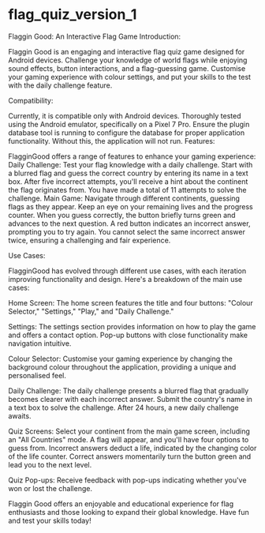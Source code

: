 # flag_quiz_version_1
Flaggin Good: An Interactive Flag Game
Introduction:

Flaggin Good is an engaging and interactive flag quiz game designed for Android devices. Challenge your knowledge of world flags while enjoying sound effects, button interactions, and a flag-guessing game. Customise your gaming experience with colour settings, and put your skills to the test with the daily challenge feature.

Compatibility:

Currently, it is compatible only with Android devices.
Thoroughly tested using the Android emulator, specifically on a Pixel 7 Pro.
Ensure the plugin database tool is running to configure the database for proper application functionality. Without this, the application will not run.
Features:

FlagginGood offers a range of features to enhance your gaming experience:
Daily Challenge: Test your flag knowledge with a daily challenge. Start with a blurred flag and guess the correct country by entering its name in a text box. After five incorrect attempts, you'll receive a hint about the continent the flag originates from. You have made a total of 11 attempts to solve the challenge.
Main Game: Navigate through different continents, guessing flags as they appear. Keep an eye on your remaining lives and the progress counter. When you guess correctly, the button briefly turns green and advances to the next question. A red button indicates an incorrect answer, prompting you to try again. You cannot select the same incorrect answer twice, ensuring a challenging and fair experience.

Use Cases:

FlagginGood has evolved through different use cases, with each iteration improving functionality and design. Here's a breakdown of the main use cases:

Home Screen: The home screen features the title and four buttons: "Colour Selector," "Settings," "Play," and "Daily Challenge."

Settings: The settings section provides information on how to play the game and offers a contact option. Pop-up buttons with close functionality make navigation intuitive.

Colour Selector: Customise your gaming experience by changing the background colour throughout the application, providing a unique and personalised feel.

Daily Challenge: The daily challenge presents a blurred flag that gradually becomes clearer with each incorrect answer. Submit the country's name in a text box to solve the challenge. After 24 hours, a new daily challenge awaits.

Quiz Screens: Select your continent from the main game screen, including an "All Countries" mode. A flag will appear, and you'll have four options to guess from. Incorrect answers deduct a life, indicated by the changing color of the life counter. Correct answers momentarily turn the button green and lead you to the next level. 

Quiz Pop-ups: Receive feedback with pop-ups indicating whether you've won or lost the challenge.

Flaggin Good offers an enjoyable and educational experience for flag enthusiasts and those looking to expand their global knowledge. Have fun and test your skills today!


